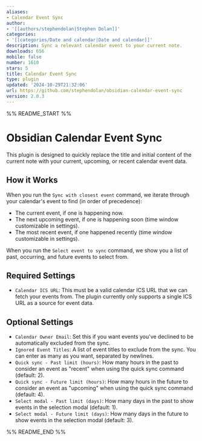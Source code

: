 ```yaml
---
aliases:
- Calendar Event Sync
author:
- '[[authors/stephendolan|Stephen Dolan]]'
categories:
- '[[categories/Date and calendar|Date and calendar]]'
description: Sync a relevant calendar event to your current note.
downloads: 656
mobile: false
number: 1610
stars: 5
title: Calendar Event Sync
type: plugin
updated: '2024-10-29T21:32:06'
url: https://github.com/stephendolan/obsidian-calendar-event-sync
version: 2.0.3
---
```


%% README_START %%

# Obsidian Calendar Event Sync

This plugin is designed to quickly replace the title and initial content of the current note with your current, upcoming, or recent calendar event data.

## How it Works

When you run the `Sync with closest event` command, we iterate through your calendar's event to find (in order of precedence):

-   The current event, if one is happening now.
-   The next upcoming event, if one is happening soon (time window customizable in settings).
-   The most recent event, if one happened recently (time window customizable in settings).

When you run the `Select event to sync` command, we show you a list of past, occurring, and future events to select from.

## Required Settings

-   `Calendar ICS URL`: This must be a valid calendar ICS URL that we can fetch your events from. The plugin currently only supports a single ICS URL as a source for event data.

## Optional Settings

-   `Calendar Owner Email`: Set this if you want events you've declined to be automatically excluded from the sync.
-   `Ignored Event Titles`: A list of event titles to exclude from the sync. You can enter as many as you want, separated by newlines.
-   `Quick sync - Past limit (hours)`: How many hours in the past to consider an event as "recent" when using the quick sync command (default: 2).
-   `Quick sync - Future limit (hours)`: How many hours in the future to consider an event as "upcoming" when using the quick sync command (default: 4).
-   `Select modal - Past limit (days)`: How many days in the past to show events in the selection modal (default: 1).
-   `Select modal - Future limit (days)`: How many days in the future to show events in the selection modal (default: 3).


%% README_END %%